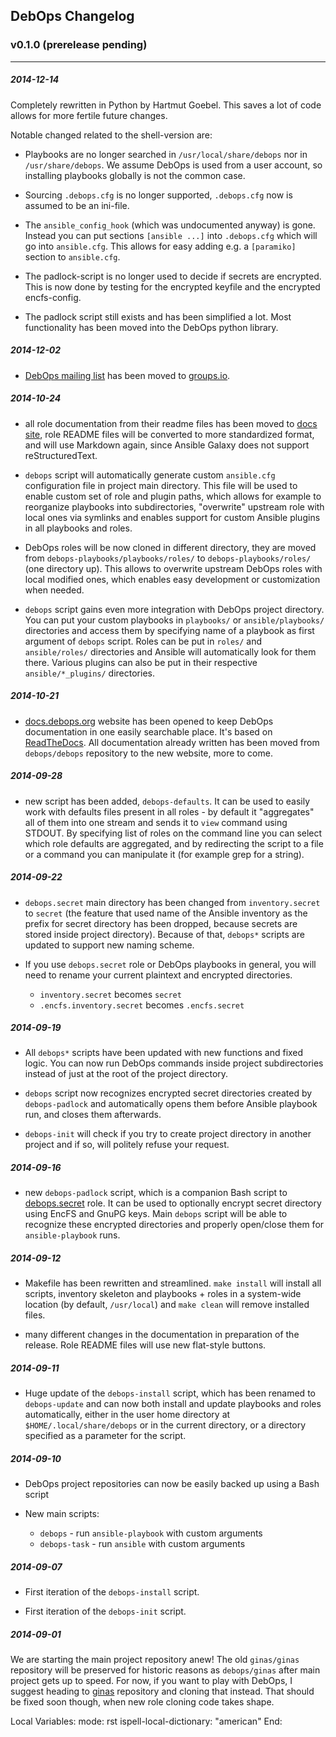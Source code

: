 ## DebOps Changelog


### v0.1.0 (prerelease pending)

***

##### 2014-12-14

Completely rewritten in Python by Hartmut Goebel. This saves a lot of
code allows for more fertile future changes.

Notable changed related to the shell-version are:

* Playbooks are no longer searched in `/usr/local/share/debops` nor in
  `/usr/share/debops`. We assume DebOps is used from a user account,
  so installing playbooks globally is not the common case.

* Sourcing `.debops.cfg` is no longer supported, `.debops.cfg` now is
  assumed to be an ini-file.

* The `ansible_config_hook` (which was undocumented anyway) is gone.
  Instead you can put sections `[ansible ...]` into `.debops.cfg`
  which will go into `ansible.cfg`. This allows for easy adding e.g. a
  `[paramiko]` section to `ansible.cfg`.

* The padlock-script is no longer used to decide if secrets are
  encrypted. This is now done by testing for the encrypted keyfile and
  the encrypted encfs-config.

* The padlock script still exists and has been simplified a lot. Most
  functionality has been moved into the DebOps python library.

##### 2014-12-02

* [DebOps mailing list](https://groups.io/org/groupsio/debops) has been moved
  to [groups.io](https://groups.io/).

##### 2014-10-24

* all role documentation from their readme files has been moved to
  [docs site](http://docs.debops.org/), role README files will be converted to
  more standardized format, and will use Markdown again, since Ansible Galaxy
  does not support reStructuredText.

* `debops` script will automatically generate custom `ansible.cfg`
  configuration file in project main directory. This file will be used to
  enable custom set of role and plugin paths, which allows for example to
  reorganize playbooks into subdirectories, "overwrite" upstream role with
  local ones via symlinks and enables support for custom Ansible plugins in
  all playbooks and roles.

* DebOps roles will be now cloned in different directory, they are moved from
  `debops-playbooks/playbooks/roles/` to `debops-playbooks/roles/` (one
  directory up). This allows to overwrite upstream DebOps roles with local
  modified ones, which enables easy development or customization when needed.

* `debops` script gains even more integration with DebOps project directory.
  You can put your custom playbooks in `playbooks/` or `ansible/playbooks/`
  directories and access them by specifying name of a playbook as first
  argument of `debops` script. Roles can be put in `roles/` and
  `ansible/roles/` directories and Ansible will automatically look for them
  there. Various plugins can also be put in their respective
  `ansible/*_plugins/` directories.

##### 2014-10-21

* [docs.debops.org](http://docs.debops.org/) website has been opened to keep
  DebOps documentation in one easily searchable place. It's based on
  [ReadTheDocs](http://readthedocs.org/). All documentation already written
  has been moved from `debops/debops` repository to the new website, more to
  come.

##### 2014-09-28

* new script has been added, `debops-defaults`. It can be used to easily work
  with defaults files present in all roles - by default it "aggregates" all
  of them into one stream and sends it to `view` command using STDOUT. By
  specifying list of roles on the command line you can select which role
  defaults are aggregated, and by redirecting the script to a file or
  a command you can manipulate it (for example grep for a string).

##### 2014-09-22

* `debops.secret` main directory has been changed from `inventory.secret` to
  `secret` (the feature that used name of the Ansible inventory as the prefix
  for secret directory has been dropped, because secrets are stored inside
  project directory). Because of that, `debops*` scripts are updated to
  support new naming scheme.

* If you use `debops.secret` role or DebOps playbooks in general, you will need
  to rename your current plaintext and encrypted directories.

  - `inventory.secret` becomes `secret`
  - `.encfs.inventory.secret` becomes `.encfs.secret`

##### 2014-09-19

* All `debops*` scripts have been updated with new functions and fixed logic.
  You can now run DebOps commands inside project subdirectories instead of
  just at the root of the project directory.

* `debops` script now recognizes encrypted secret directories created by
  `debops-padlock` and automatically opens them before Ansible playbook run,
  and closes them afterwards.

* `debops-init` will check if you try to create project directory in another
  project and if so, will politely refuse your request.

##### 2014-09-16

* new `debops-padlock` script, which is a companion Bash script to
  [debops.secret](https://github.com/debops/ansible-secret) role. It can be
  used to optionally encrypt secret directory using EncFS and GnuPG keys. Main
  `debops` script will be able to recognize these encrypted directories and
  properly open/close them for `ansible-playbook` runs.

##### 2014-09-12

* Makefile has been rewritten and streamlined. `make install` will install all
  scripts, inventory skeleton and playbooks + roles in a system-wide location
  (by default, `/usr/local`) and `make clean` will remove installed files.

* many different changes in the documentation in preparation of the release.
  Role README files will use new flat-style buttons.

##### 2014-09-11

* Huge update of the `debops-install` script, which has been renamed to
  `debops-update` and can now both install and update playbooks and roles
  automatically, either in the user home directory at
  `$HOME/.local/share/debops` or in the current directory, or a directory
  specified as a parameter for the script.

##### 2014-09-10

* DebOps project repositories can now be easily backed up using a Bash script

* New main scripts:
  - `debops` - run `ansible-playbook` with custom arguments
  - `debops-task` - run `ansible` with custom arguments

##### 2014-09-07

* First iteration of the `debops-install` script.

* First iteration of the `debops-init` script.

##### 2014-09-01

We are starting the main project repository anew! The old `ginas/ginas`
repository will be preserved for historic reasons as `debops/ginas` after main
project gets up to speed. For now, if you want to play with DebOps, I suggest
heading to [ginas](https://github.com/ginas/ginas/) repository and cloning that
instead. That should be fixed soon though, when new role cloning code takes
shape.


Local Variables:
mode: rst
ispell-local-dictionary: "american"
End:
